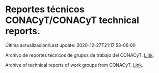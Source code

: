 # Reportes técnicos CONACyT/CONACyT technical reports.

Última actualización/Last update: 2020-12-27T21:17:53-06:00

Archivo de reportes técnicos de grupos de trabajo del CONACyT. [Link](https://coronavirus.conacyt.mx/productos/index.html).

Archive of technical reports of work groups from CONACyT. [Link](https://coronavirus.conacyt.mx/productos/index.html).
